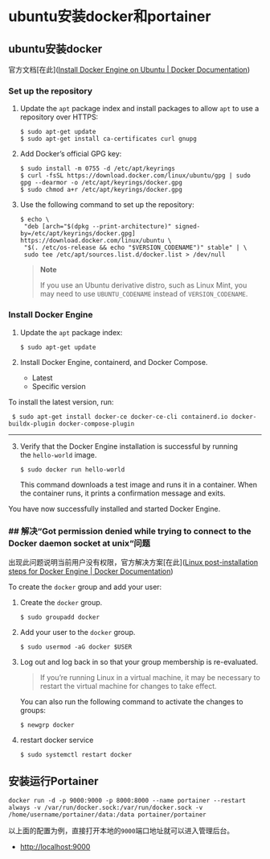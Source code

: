 # ubuntu安装docker和portainer

## ubuntu安装docker

官方文档[在此]([Install Docker Engine on Ubuntu | Docker Documentation](https://docs.docker.com/engine/install/ubuntu/))

### Set up the repository

1. Update the `apt` package index and install packages to allow `apt` to use a repository over HTTPS:
   
   ```
   $ sudo apt-get update
   $ sudo apt-get install ca-certificates curl gnupg
   ```

2. Add Docker’s official GPG key:
   
   ```
   $ sudo install -m 0755 -d /etc/apt/keyrings
   $ curl -fsSL https://download.docker.com/linux/ubuntu/gpg | sudo gpg --dearmor -o /etc/apt/keyrings/docker.gpg
   $ sudo chmod a+r /etc/apt/keyrings/docker.gpg
   ```

3. Use the following command to set up the repository:
   
   ```
   $ echo \
    "deb [arch="$(dpkg --print-architecture)" signed-by=/etc/apt/keyrings/docker.gpg] https://download.docker.com/linux/ubuntu \
    "$(. /etc/os-release && echo "$VERSION_CODENAME")" stable" | \
    sudo tee /etc/apt/sources.list.d/docker.list > /dev/null
   ```
   
   > **Note**
   > 
   > If you use an Ubuntu derivative distro, such as Linux Mint, you may need to use `UBUNTU_CODENAME` instead of `VERSION_CODENAME`.

### Install Docker Engine

1. Update the `apt` package index:
   
   ```
   $ sudo apt-get update
   ```

2. Install Docker Engine, containerd, and Docker Compose.
   
   - Latest
   - Specific version

  To install the latest version, run:

```
 $ sudo apt-get install docker-ce docker-ce-cli containerd.io docker-buildx-plugin docker-compose-plugin
```

  ---

3. Verify that the Docker Engine installation is successful by running the `hello-world` image.
   
   ```
   $ sudo docker run hello-world
   ```
   
   This command downloads a test image and runs it in a container. When the container runs, it prints a confirmation message and exits.

You have now successfully installed and started Docker Engine.



### ## 解决“Got permission denied while trying to connect to the Docker daemon socket at unix“问题

出现此问题说明当前用户没有权限，官方解决方案[在此]([Linux post-installation steps for Docker Engine | Docker Documentation](https://docs.docker.com/engine/install/linux-postinstall/))



To create the `docker` group and add your user:

1. Create the `docker` group.
   
   ```
   $ sudo groupadd docker
   ```

2. Add your user to the `docker` group.
   
   ```
   $ sudo usermod -aG docker $USER
   ```

3. Log out and log back in so that your group membership is re-evaluated.
   
   > If you’re running Linux in a virtual machine, it may be necessary to restart the virtual machine for changes to take effect.
   
   You can also run the following command to activate the changes to groups:
   
   ```
   $ newgrp docker
   ```

4. restart docker service
   
   ```
   $ sudo systemctl restart docker
   ```
   
   

## 安装运行Portainer



```shell
docker run -d -p 9000:9000 -p 8000:8000 --name portainer --restart always -v /var/run/docker.sock:/var/run/docker.sock -v /home/username/portainer/data:/data portainer/portainer
```

以上面的配置为例，直接打开本地的`9000`端口地址就可以进入管理后台。

- [http://localhost:9000](http://localhost:9000/)




